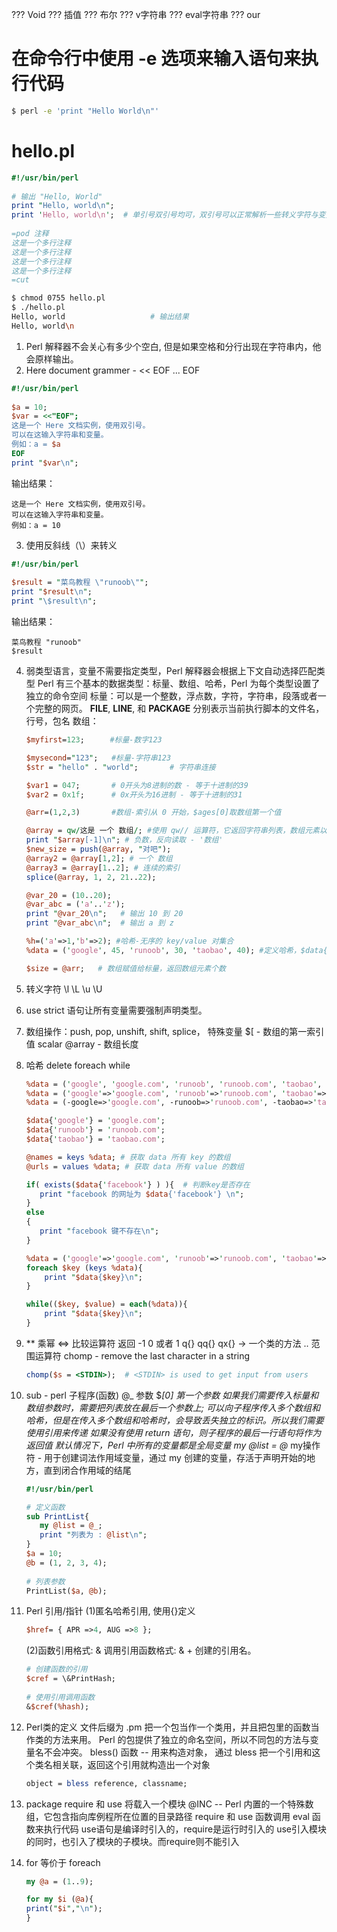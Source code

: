 ??? Void
??? 插值
??? 布尔
??? v字符串
??? eval字符串
??? our

# 在命令行中使用 -e 选项来输入语句来执行代码
```bash
$ perl -e 'print "Hello World\n"'
```

# hello.pl
```perl
#!/usr/bin/perl
 
# 输出 "Hello, World"
print "Hello, world\n";
print 'Hello, world\n';  # 单引号双引号均可，双引号可以正常解析一些转义字符与变量，而单引号会原样输出(可以使用多行文本)。
 
=pod 注释
这是一个多行注释
这是一个多行注释
这是一个多行注释
这是一个多行注释
=cut
```

```bash
$ chmod 0755 hello.pl 
$ ./hello.pl 
Hello, world                   # 输出结果
Hello, world\n
```

1. Perl 解释器不会关心有多少个空白, 但是如果空格和分行出现在字符串内，他会原样输出。
2. Here document grammer - << EOF ... EOF

```perl
#!/usr/bin/perl
 
$a = 10;
$var = <<"EOF";
这是一个 Here 文档实例，使用双引号。
可以在这输入字符串和变量。
例如：a = $a
EOF
print "$var\n";

```
输出结果：
```
这是一个 Here 文档实例，使用双引号。
可以在这输入字符串和变量。
例如：a = 10
```
3. 使用反斜线（\）来转义
```perl
#!/usr/bin/perl
 
$result = "菜鸟教程 \"runoob\"";
print "$result\n";
print "\$result\n";
```
输出结果：
```
菜鸟教程 "runoob"
$result

```
4. 弱类型语言，变量不需要指定类型，Perl 解释器会根据上下文自动选择匹配类型
	Perl 有三个基本的数据类型：标量、数组、哈希，Perl 为每个类型设置了独立的命令空间
	标量：可以是一个整数，浮点数，字符，字符串，段落或者一个完整的网页。
		 __FILE__, __LINE__, 和 __PACKAGE__ 分别表示当前执行脚本的文件名，行号，包名
	数组：
		 
	```perl
	$myfirst=123;　    #标量-数字123　

	$mysecond="123";   #标量-字符串123
	$str = "hello" . "world";       # 字符串连接
	
	$var1 = 047;       # 0开头为8进制的数 - 等于十进制的39
	$var2 = 0x1f;      # 0x开头为16进制 - 等于十进制的31　
	
	@arr=(1,2,3)       #数组-索引从 0 开始，$ages[0]取数组第一个值
	
	@array = qw/这是 一个 数组/; #使用 qw// 运算符，它返回字符串列表，数组元素以空格分隔。
	print "$array[-1]\n"; # 负数，反向读取 - '数组'
	$new_size = push(@array, "对吧");
	@array2 = @array[1,2]; # 一个 数组
	@array3 = @array[1..2]; # 连续的索引
	splice(@array, 1, 2, 21..22); 
	
	@var_20 = (10..20);
	@var_abc = ('a'..'z');
	print "@var_20\n";   # 输出 10 到 20
	print "@var_abc\n";  # 输出 a 到 z
	
	%h=('a'=>1,'b'=>2); #哈希-无序的 key/value 对集合
	%data = ('google', 45, 'runoob', 30, 'taobao', 40); #定义哈希，$data{'google'}访问哈希值	
	
	$size = @arr;   # 数组赋值给标量，返回数组元素个数
	
	```
5. 转义字符 \l \L \u \U
6. use strict 语句让所有变量需要强制声明类型。
7. 数组操作：push, pop, unshift, shift, splice，
	特殊变量 $[ - 数组的第一索引值
	scalar @array - 数组长度
8. 哈希 delete foreach while
	```perl
	%data = ('google', 'google.com', 'runoob', 'runoob.com', 'taobao', 'taobao.com');
	%data = ('google'=>'google.com', 'runoob'=>'runoob.com', 'taobao'=>'taobao.com');
	%data = (-google=>'google.com', -runoob=>'runoob.com', -taobao=>'taobao.com');  # - 来代替引号
	
	$data{'google'} = 'google.com';
	$data{'runoob'} = 'runoob.com';
	$data{'taobao'} = 'taobao.com';

	@names = keys %data; # 获取 data 所有 key 的数组
	@urls = values %data; # 获取 data 所有 value 的数组
	
	if( exists($data{'facebook'} ) ){  # 判断key是否存在
	   print "facebook 的网址为 $data{'facebook'} \n";
	}
	else
	{
	   print "facebook 键不存在\n";
	}
	
	%data = ('google'=>'google.com', 'runoob'=>'runoob.com', 'taobao'=>'taobao.com');
	foreach $key (keys %data){
	    print "$data{$key}\n";
	}
	
	while(($key, $value) = each(%data)){
	    print "$data{$key}\n";
	}
	```
9. ** 乘幂
   <=> 比较运算符 返回 -1 0 或者 1
   q{}
   qq{}
   qx{}
   -> 一个类的方法
   ..  范围运算符
   chomp - remove the last character in a string
   
   ```perl
   chomp($s = <STDIN>);  # <STDIN> is used to get input from users
   ```

10. sub - perl 子程序(函数)
    @_ 参数
    $_[0] 第一个参数
    如果我们需要传入标量和数组参数时，需要把列表放在最后一个参数上;
    可以向子程序传入多个数组和哈希，但是在传入多个数组和哈希时，会导致丢失独立的标识。所以我们需要使用引用来传递
    如果没有使用 return 语句，则子程序的最后一行语句将作为返回值
    默认情况下，Perl 中所有的变量都是全局变量
    my @list = @_ my操作符 - 用于创建词法作用域变量，通过 my 创建的变量，存活于声明开始的地方，直到闭合作用域的结尾
    
	```perl
	#!/usr/bin/perl
	
	# 定义函数
	sub PrintList{
	   my @list = @_;
	   print "列表为 : @list\n";
	}
	$a = 10;
	@b = (1, 2, 3, 4);
	 
	# 列表参数
	PrintList($a, @b);
	```
11. Perl 引用/指针
	(1)匿名哈希引用, 使用{}定义 
	```perl
	$href= { APR =>4, AUG =>8 };
	```
	(2)函数引用格式: \&
	调用引用函数格式: & + 创建的引用名。
	```perl
	# 创建函数的引用
	$cref = \&PrintHash;
	 
	# 使用引用调用函数
	&$cref(%hash);
	```
	
12. Perl类的定义
	文件后缀为 .pm
	把一个包当作一个类用，并且把包里的函数当作类的方法来用。
	Perl 的包提供了独立的命名空间，所以不同包的方法与变量名不会冲突。
	bless() 函数 -- 用来构造对象， 通过 bless 把一个引用和这个类名相关联，返回这个引用就构造出一个对象
	```perl
	object = bless reference, classname;
	```
13. package
	 require 和 use 将载入一个模块
	 @INC -- Perl 内置的一个特殊数组，它包含指向库例程所在位置的目录路径
	 require 和 use 函数调用 eval 函数来执行代码
	 	use语句是编译时引入的，require是运行时引入的
	 	use引入模块的同时，也引入了模块的子模块。而require则不能引入
	 	
14. for 等价于 foreach
	```perl
	my @a = (1..9);

	for my $i (@a){
	print("$i","\n");
	}
	```
